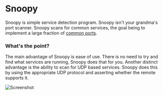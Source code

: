 Snoopy
======
Snoopy is simple service detection program. Snoopy isn't your grandma's port scanner. Snoopy scans for common services, the goal being to implement a large fraction of [common ports](http://en.wikipedia.org/wiki/List_of_TCP_and_UDP_port_numbers).

### What's the point?
The main advantage of Snoopy is ease of use. There is no need to try and find what services are running, Snoopy does that for you. Another distinct advantage is the ability to scan for UDP based services. Snoopy does this by using the appropriate UDP protocol and asserting whether the remote supports it.

![Screenshot](/assets/screenshot.png)